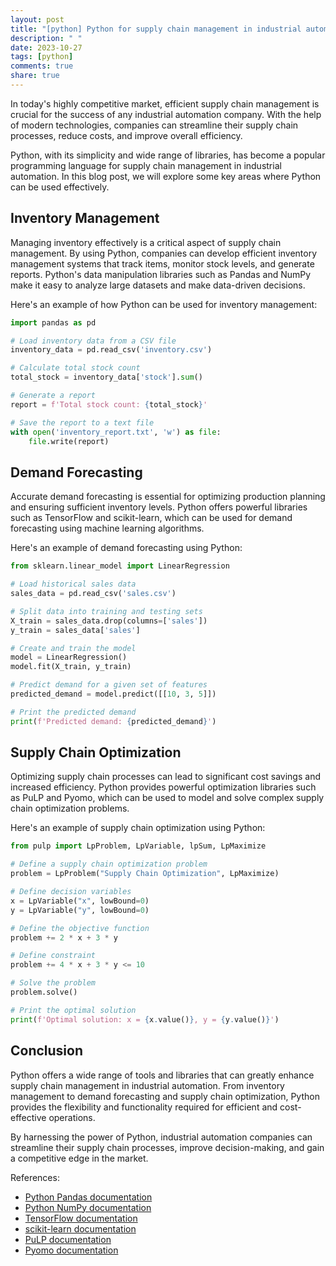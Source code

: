 ```yaml
---
layout: post
title: "[python] Python for supply chain management in industrial automation"
description: " "
date: 2023-10-27
tags: [python]
comments: true
share: true
---
```


In today's highly competitive market, efficient supply chain management is crucial for the success of any industrial automation company. With the help of modern technologies, companies can streamline their supply chain processes, reduce costs, and improve overall efficiency.

Python, with its simplicity and wide range of libraries, has become a popular programming language for supply chain management in industrial automation. In this blog post, we will explore some key areas where Python can be used effectively.

## Inventory Management

Managing inventory effectively is a critical aspect of supply chain management. By using Python, companies can develop efficient inventory management systems that track items, monitor stock levels, and generate reports. Python's data manipulation libraries such as Pandas and NumPy make it easy to analyze large datasets and make data-driven decisions.

Here's an example of how Python can be used for inventory management:

```python
import pandas as pd

# Load inventory data from a CSV file
inventory_data = pd.read_csv('inventory.csv')

# Calculate total stock count
total_stock = inventory_data['stock'].sum()

# Generate a report
report = f'Total stock count: {total_stock}'

# Save the report to a text file
with open('inventory_report.txt', 'w') as file:
    file.write(report)
```

## Demand Forecasting

Accurate demand forecasting is essential for optimizing production planning and ensuring sufficient inventory levels. Python offers powerful libraries such as TensorFlow and scikit-learn, which can be used for demand forecasting using machine learning algorithms.

Here's an example of demand forecasting using Python:

```python
from sklearn.linear_model import LinearRegression

# Load historical sales data
sales_data = pd.read_csv('sales.csv')

# Split data into training and testing sets
X_train = sales_data.drop(columns=['sales'])
y_train = sales_data['sales']

# Create and train the model
model = LinearRegression()
model.fit(X_train, y_train)

# Predict demand for a given set of features
predicted_demand = model.predict([[10, 3, 5]])

# Print the predicted demand
print(f'Predicted demand: {predicted_demand}')
```

## Supply Chain Optimization

Optimizing supply chain processes can lead to significant cost savings and increased efficiency. Python provides powerful optimization libraries such as PuLP and Pyomo, which can be used to model and solve complex supply chain optimization problems.

Here's an example of supply chain optimization using Python:

```python
from pulp import LpProblem, LpVariable, lpSum, LpMaximize

# Define a supply chain optimization problem
problem = LpProblem("Supply Chain Optimization", LpMaximize)

# Define decision variables
x = LpVariable("x", lowBound=0)
y = LpVariable("y", lowBound=0)

# Define the objective function
problem += 2 * x + 3 * y

# Define constraint
problem += 4 * x + 3 * y <= 10

# Solve the problem
problem.solve()

# Print the optimal solution
print(f'Optimal solution: x = {x.value()}, y = {y.value()}')
```

## Conclusion

Python offers a wide range of tools and libraries that can greatly enhance supply chain management in industrial automation. From inventory management to demand forecasting and supply chain optimization, Python provides the flexibility and functionality required for efficient and cost-effective operations.

By harnessing the power of Python, industrial automation companies can streamline their supply chain processes, improve decision-making, and gain a competitive edge in the market.

References:
- [Python Pandas documentation](https://pandas.pydata.org/docs/)
- [Python NumPy documentation](https://numpy.org/doc/)
- [TensorFlow documentation](https://www.tensorflow.org/api_docs)
- [scikit-learn documentation](https://scikit-learn.org/stable/documentation.html)
- [PuLP documentation](https://coin-or.github.io/pulp/)
- [Pyomo documentation](http://www.pyomo.org/documentation.html)